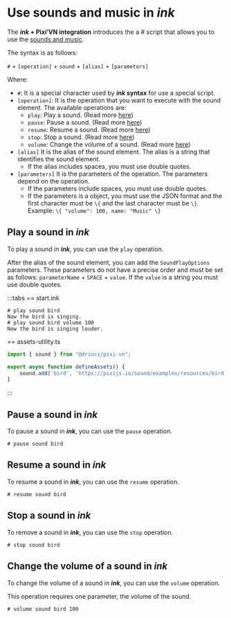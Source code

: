 # Use sounds and music in *ink*

The ***ink* + Pixi’VN integration** introduces the a # script that allows you to use the [sounds and music](/start/sound.md).

The syntax is as follows:

`#` + `[operation]` + `sound` + `[alias]` + `[parameters]`

Where:

* `#`: It is a special character used by ***ink* syntax** for use a special script.
* `[operation]`: It is the operation that you want to execute with the sound element. The available operations are:
  * `play`: Play a sound. (Read more [here](#play-a-sound-in-ink))
  * `pause`: Pause a sound. (Read more [here](#pause-a-sound-in-ink))
  * `resume`: Resume a sound. (Read more [here](#resume-a-sound-in-ink))
  * `stop`: Stop a sound. (Read more [here](#stop-a-sound-in-ink))
  * `volume`: Change the volume of a sound. (Read more [here](#))
* `[alias]` It is the alias of the sound element. The alias is a string that identifies the sound element.
  * If the alias includes spaces, you must use double quotes.
* `[parameters]` It is the parameters of the operation. The parameters depend on the operation.
  * If the parameters include spaces, you must use double quotes.
  * If the parameters is a object, you must use the JSON format and the first character must be `\{` and the last character must be `\}`. Example: `\{ "volume": 100, name: "Music" \}`

## Play a sound in *ink*

To play a sound in ***ink***, you can use the `play` operation.

After the alias of the sound element, you can add the `SoundPlayOptions` parameters. These parameters do not have a precise order and must be set as follows: `parameterName` + `SPACE` + `value`. If the `value` is a string you must use double quotes.

:::tabs
== start.ink

```ink
# play sound bird
Now the bird is singing.
# play sound bird volume 100
Now the bird is singing louder.
```

== assets-utility.ts

```ts
import { sound } from "@drincs/pixi-vn";

export async function defineAssets() {
    sound.add('bird', 'https://pixijs.io/sound/examples/resources/bird.mp3');
}
```

:::

## Pause a sound in *ink*

To pause a sound in ***ink***, you can use the `pause` operation.

```ink
# pause sound bird
```

## Resume a sound in *ink*

To resume a sound in ***ink***, you can use the `resume` operation.

```ink
# resume sound bird
```

## Stop a sound in *ink*

To remove a sound in ***ink***, you can use the `stop` operation.

```ink
# stop sound bird
```

## Change the volume of a sound in *ink*

To change the volume of a sound in ***ink***, you can use the `volume` operation.

This operation requires one parameter, the volume of the sound.

```ink
# volume sound bird 100
```
